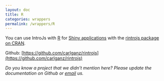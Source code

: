 ```yaml
---
layout: doc
title: R
categories: wrappers
permalink: /wrappers/R
---
```


You can use IntroJs with [R](https://cran.r-project.org/) for [Shiny applications](http://shiny.rstudio.com/) with the [rintrojs package on CRAN](https://cran.r-project.org/web/packages/rintrojs/).

Github: [https://github.com/carlganz/rintrojs](https://github.com/carlganz/rintrojs)

*Do you know a project that we didn't mention here? Please update the documentation on Github or [email](support@introjs.com) us.*
